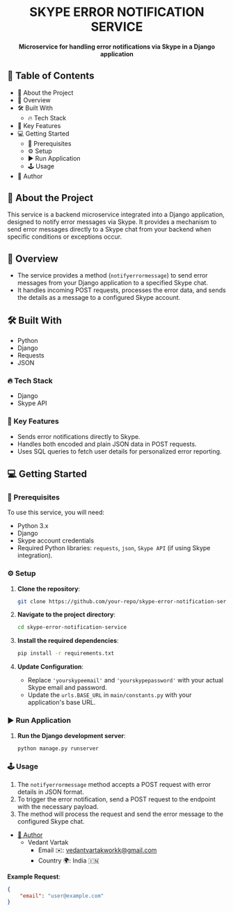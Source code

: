 <div align="center">
  <h1><b>SKYPE ERROR NOTIFICATION SERVICE</b></h1>
  <h4>Microservice for handling error notifications via Skype in a Django application</h4>
</div>

## 📗 Table of Contents

- 📖 About the Project
- 👀 Overview
- 🛠 Built With
  - 🔥 Tech Stack
- 🔑 Key Features
- 💻 Getting Started
  - 📜 Prerequisites
  - ⚙️ Setup
  - ▶️ Run Application
  - 🕹️ Usage
- 👥 Author

## 📖 About the Project

This service is a backend microservice integrated into a Django application, designed to notify error messages via Skype. It provides a mechanism to send error messages directly to a Skype chat from your backend when specific conditions or exceptions occur.

## 👀 Overview

- The service provides a method (`notifyerrormessage`) to send error messages from your Django application to a specified Skype chat.
- It handles incoming POST requests, processes the error data, and sends the details as a message to a configured Skype account.

## 🛠 Built With

- Python
- Django
- Requests
- JSON

### 🔥 Tech Stack

- Django
- Skype API

### 🔑 Key Features

- Sends error notifications directly to Skype.
- Handles both encoded and plain JSON data in POST requests.
- Uses SQL queries to fetch user details for personalized error reporting.

## 💻 Getting Started

### 📜 Prerequisites

To use this service, you will need:

- Python 3.x
- Django
- Skype account credentials
- Required Python libraries: `requests`, `json`, `Skype API` (if using Skype integration).

### ⚙️ Setup

1. **Clone the repository**:
    ```bash
    git clone https://github.com/your-repo/skype-error-notification-service.git
    ```

2. **Navigate to the project directory**:
    ```bash
    cd skype-error-notification-service
    ```

3. **Install the required dependencies**:
    ```bash
    pip install -r requirements.txt
    ```

4. **Update Configuration**:
    - Replace `'yourskypeemail'` and `'yourskypepassword'` with your actual Skype email and password.
    - Update the `urls.BASE_URL` in `main/constants.py` with your application's base URL.

### ▶️ Run Application

1. **Run the Django development server**:
    ```bash
    python manage.py runserver
    ```

### 🕹️ Usage

1. The `notifyerrormessage` method accepts a POST request with error details in JSON format.
2. To trigger the error notification, send a POST request to the endpoint with the necessary payload.
3. The method will process the request and send the error message to the configured Skype chat.

- [👥 Author](#author)
  - Vedant Vartak
    - Email ✉️: vedantvartakworkk@gmail.com
    - Country 🌍: India 🇮🇳

**Example Request**:

```json
{
    "email": "user@example.com"
}


